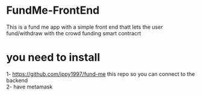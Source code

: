 # FundMe-FrontEnd
This is a fund me app with a simple front end thatt lets the user fund/withdraw with the crowd funding smart contracrt

# you need to install 
1- https://github.com/ippy1997/fund-me this repo so you can connect to the backend
<br>
2- have metamask 


